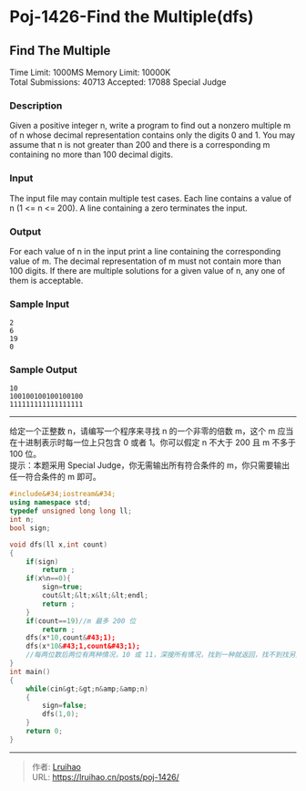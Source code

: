 # Poj-1426-Find the Multiple(dfs)


## Find The Multiple

Time Limit: 1000MS Memory Limit: 10000K  
Total Submissions: 40713 Accepted: 17088 Special Judge

### Description

Given a positive integer n, write a program to find out a nonzero multiple m of n whose decimal representation contains only the digits 0 and 1. You may assume that n is not greater than 200 and there is a corresponding m containing no more than 100 decimal digits.

### Input

The input file may contain multiple test cases. Each line contains a value of n (1 &lt;= n &lt;= 200). A line containing a zero terminates the input.

### Output

For each value of n in the input print a line containing the corresponding value of m. The decimal representation of m must not contain more than 100 digits. If there are multiple solutions for a given value of n, any one of them is acceptable.

### Sample Input

    2
    6
    19
    0

### Sample Output

    10
    100100100100100100
    111111111111111111

---

给定一个正整数 n，请编写一个程序来寻找 n 的一个非零的倍数 m，这个 m 应当在十进制表示时每一位上只包含 0 或者 1。你可以假定 n 不大于 200 且 m 不多于 100 位。  
提示：本题采用 Special Judge，你无需输出所有符合条件的 m，你只需要输出任一符合条件的 m 即可。

```cpp
#include&#34;iostream&#34;
using namespace std;
typedef unsigned long long ll;
int n;
bool sign;

void dfs(ll x,int count)
{
    if(sign)
        return ;
    if(x%n==0){
        sign=true;
        cout&lt;&lt;x&lt;&lt;endl;
        return ;
    }
    if(count==19)//m 最多 200 位
        return ;
    dfs(x*10,count&#43;1);
    dfs(x*10&#43;1,count&#43;1);
    //每两位数后两位有两种情况，10 或 11，深搜所有情况，找到一种就返回，找不到找另外一颗子树
}
int main()
{
    while(cin&gt;&gt;n&amp;&amp;n)
    {
        sign=false;
        dfs(1,0);
    }
    return 0;
}
```


---

> 作者: [Lruihao](https://github.com/Lruihao)  
> URL: https://lruihao.cn/posts/poj-1426/  


